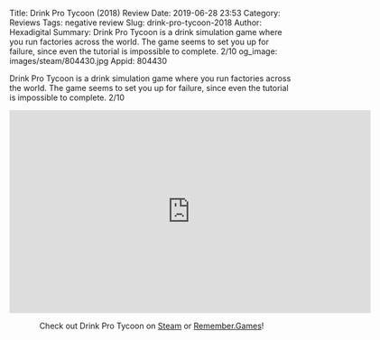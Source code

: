 Title: Drink Pro Tycoon (2018) Review
Date: 2019-06-28 23:53
Category: Reviews
Tags: negative review
Slug: drink-pro-tycoon-2018
Author: Hexadigital
Summary: Drink Pro Tycoon is a drink simulation game where you run factories across the world. The game seems to set you up for failure, since even the tutorial is impossible to complete. 2/10
og_image: images/steam/804430.jpg
Appid: 804430

Drink Pro Tycoon is a drink simulation game where you run factories across the world. The game seems to set you up for failure, since even the tutorial is impossible to complete. 2/10

<center><iframe src="https://www.youtube.com/embed/TknAMB9Toyw?feature=oembed" allow="accelerometer; autoplay; encrypted-media; gyroscope; picture-in-picture" width="640" height="360" frameborder="0"></iframe>

Check out Drink Pro Tycoon on [Steam](https://store.steampowered.com/app/804430/?curator_clanid=34633900) or [Remember.Games](https://remember.games/game/2520/)!</center>
